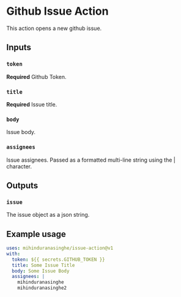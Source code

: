 # Github Issue Action

This action opens a new github issue.

## Inputs

### `token`

**Required** Github Token.

### `title`

**Required** Issue title.

### `body`

Issue body.

### `assignees`

Issue assignees. Passed as a formatted multi-line string using the | character.

## Outputs

### `issue`

The issue object as a json string.

## Example usage

```yaml
uses: mihinduranasinghe/issue-action@v1
with:
  token: ${{ secrets.GITHUB_TOKEN }}
  title: Some Issue Title
  body: Some Issue Body
  assignees: |
    mihinduranasinghe
    mihinduranasinghe2
```
